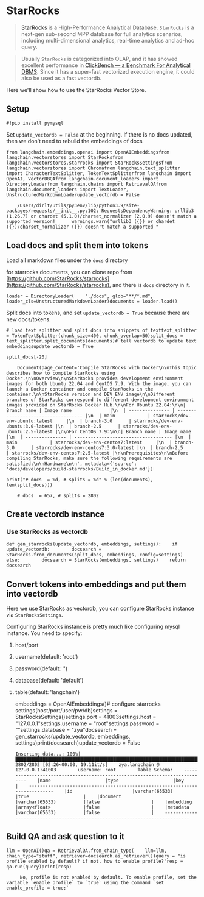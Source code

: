 StarRocks
=========

> [StarRocks](https://www.starrocks.io/) is a High-Performance Analytical Database. `StarRocks` is a next-gen sub-second MPP database for full analytics scenarios, including multi-dimensional analytics, real-time analytics and ad-hoc query.

> Usually `StarRocks` is categorized into OLAP, and it has showed excellent performance in [ClickBench — a Benchmark For Analytical DBMS](https://benchmark.clickhouse.com/). Since it has a super-fast vectorized execution engine, it could also be used as a fast vectordb.

Here we'll show how to use the StarRocks Vector Store.

Setup[​](#setup "Direct link to Setup")
---------------------------------------

    #!pip install pymysql

Set `update_vectordb = False` at the beginning. If there is no docs updated, then we don't need to rebuild the embeddings of docs

    from langchain.embeddings.openai import OpenAIEmbeddingsfrom langchain.vectorstores import StarRocksfrom langchain.vectorstores.starrocks import StarRocksSettingsfrom langchain.vectorstores import Chromafrom langchain.text_splitter import CharacterTextSplitter, TokenTextSplitterfrom langchain import OpenAI, VectorDBQAfrom langchain.document_loaders import DirectoryLoaderfrom langchain.chains import RetrievalQAfrom langchain.document_loaders import TextLoader, UnstructuredMarkdownLoaderupdate_vectordb = False

        /Users/dirlt/utils/py3env/lib/python3.9/site-packages/requests/__init__.py:102: RequestsDependencyWarning: urllib3 (1.26.7) or chardet (5.1.0)/charset_normalizer (2.0.9) doesn't match a supported version!      warnings.warn("urllib3 ({}) or chardet ({})/charset_normalizer ({}) doesn't match a supported "

Load docs and split them into tokens[​](#load-docs-and-split-them-into-tokens "Direct link to Load docs and split them into tokens")
------------------------------------------------------------------------------------------------------------------------------------

Load all markdown files under the `docs` directory

for starrocks documents, you can clone repo from [https://github.com/StarRocks/starrocks](https://github.com/StarRocks/starrocks), and there is `docs` directory in it.

    loader = DirectoryLoader(    "./docs", glob="**/*.md", loader_cls=UnstructuredMarkdownLoader)documents = loader.load()

Split docs into tokens, and set `update_vectordb = True` because there are new docs/tokens.

    # load text splitter and split docs into snippets of texttext_splitter = TokenTextSplitter(chunk_size=400, chunk_overlap=50)split_docs = text_splitter.split_documents(documents)# tell vectordb to update text embeddingsupdate_vectordb = True

    split_docs[-20]

        Document(page_content='Compile StarRocks with Docker\n\nThis topic describes how to compile StarRocks using Docker.\n\nOverview\n\nStarRocks provides development environment images for both Ubuntu 22.04 and CentOS 7.9. With the image, you can launch a Docker container and compile StarRocks in the container.\n\nStarRocks version and DEV ENV image\n\nDifferent branches of StarRocks correspond to different development environment images provided on StarRocks Docker Hub.\n\nFor Ubuntu 22.04:\n\n| Branch name | Image name              |\n  | --------------- | ----------------------------------- |\n  | main            | starrocks/dev-env-ubuntu:latest     |\n  | branch-3.0      | starrocks/dev-env-ubuntu:3.0-latest |\n  | branch-2.5      | starrocks/dev-env-ubuntu:2.5-latest |\n\nFor CentOS 7.9:\n\n| Branch name | Image name                       |\n  | --------------- | ------------------------------------ |\n  | main            | starrocks/dev-env-centos7:latest     |\n  | branch-3.0      | starrocks/dev-env-centos7:3.0-latest |\n  | branch-2.5      | starrocks/dev-env-centos7:2.5-latest |\n\nPrerequisites\n\nBefore compiling StarRocks, make sure the following requirements are satisfied:\n\nHardware\n\n', metadata={'source': 'docs/developers/build-starrocks/Build_in_docker.md'})

    print("# docs  = %d, # splits = %d" % (len(documents), len(split_docs)))

        # docs  = 657, # splits = 2802

Create vectordb instance[​](#create-vectordb-instance "Direct link to Create vectordb instance")
------------------------------------------------------------------------------------------------

### Use StarRocks as vectordb[​](#use-starrocks-as-vectordb "Direct link to Use StarRocks as vectordb")

    def gen_starrocks(update_vectordb, embeddings, settings):    if update_vectordb:        docsearch = StarRocks.from_documents(split_docs, embeddings, config=settings)    else:        docsearch = StarRocks(embeddings, settings)    return docsearch

Convert tokens into embeddings and put them into vectordb[​](#convert-tokens-into-embeddings-and-put-them-into-vectordb "Direct link to Convert tokens into embeddings and put them into vectordb")
---------------------------------------------------------------------------------------------------------------------------------------------------------------------------------------------------

Here we use StarRocks as vectordb, you can configure StarRocks instance via `StarRocksSettings`.

Configuring StarRocks instance is pretty much like configuring mysql instance. You need to specify:

1.  host/port
2.  username(default: 'root')
3.  password(default: '')
4.  database(default: 'default')
5.  table(default: 'langchain')

    embeddings = OpenAIEmbeddings()# configure starrocks settings(host/port/user/pw/db)settings = StarRocksSettings()settings.port = 41003settings.host = "127.0.0.1"settings.username = "root"settings.password = ""settings.database = "zya"docsearch = gen_starrocks(update_vectordb, embeddings, settings)print(docsearch)update_vectordb = False

        Inserting data...: 100%|████████████████████████████████████████████████████████████████████████████████████████████████████████████████████| 2802/2802 [02:26<00:00, 19.11it/s]    zya.langchain @ 127.0.0.1:41003        username: root        Table Schema:    ----------------------------------------------------------------------------    |name                    |type                    |key                     |    ----------------------------------------------------------------------------    |id                      |varchar(65533)          |true                    |    |document                |varchar(65533)          |false                   |    |embedding               |array<float>            |false                   |    |metadata                |varchar(65533)          |false                   |    ----------------------------------------------------------------------------    

Build QA and ask question to it[​](#build-qa-and-ask-question-to-it "Direct link to Build QA and ask question to it")
---------------------------------------------------------------------------------------------------------------------

    llm = OpenAI()qa = RetrievalQA.from_chain_type(    llm=llm, chain_type="stuff", retriever=docsearch.as_retriever())query = "is profile enabled by default? if not, how to enable profile?"resp = qa.run(query)print(resp)

         No, profile is not enabled by default. To enable profile, set the variable `enable_profile` to `true` using the command `set enable_profile = true;`